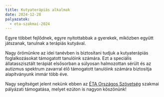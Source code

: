 ```yaml
---
title: Kutyaterápiás alkalmak
date: 2024-12-28
palyazatok:
  - eta-szakmai-2024
---
```


Egyre többet fejlődnek, egyre nyitottabbak a gyerekek, miközben együtt játszanak, tanulnak a terápiás kutyával.

<!--more-->

Nagy örömünkre az idei tanévben is biztosítani tudjuk a kutyaterápiás foglalkozásokat támogatott tanulóink számára. Ezt a speciális állatasszisztált terápiát elsősorban a súlyosan halmozottan sérült és az autizmus spektrum zavarral élő támogatott tanulóink számára biztosítja alapítványunk immár több éve.

Nagy segítséget jelent nekünk ebben az [ÉTA Országos Szövetség](https://www.eta-szov.hu) szakmai pályázati támogatása, melyet ezúton is nagyon köszönünk!
